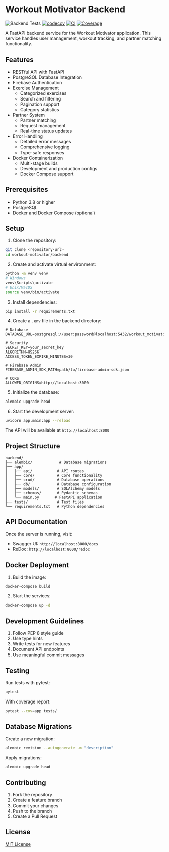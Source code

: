 # Workout Motivator Backend

![Backend Tests](https://github.com/Workout-Motivator/workout-motivator-backend/actions/workflows/backend-tests.yml/badge.svg)
[![codecov](https://codecov.io/gh/Workout-Motivator/workout-motivator-backend/graph/badge.svg)](https://codecov.io/gh/Workout-Motivator/workout-motivator-backend)
[![CI](https://github.com/Workout-Motivator/workout-motivator-backend/actions/workflows/main.yml/badge.svg)](https://github.com/Workout-Motivator/workout-motivator-backend/actions/workflows/main.yml)
[![Coverage](https://codecov.io/gh/Workout-Motivator/workout-motivator-backend/branch/main/graph/badge.svg)](https://codecov.io/gh/Workout-Motivator/workout-motivator-backend/branch/main)

A FastAPI backend service for the Workout Motivator application. This service handles user management, workout tracking, and partner matching functionality.

## Features

- RESTful API with FastAPI
- PostgreSQL Database Integration
- Firebase Authentication
- Exercise Management
  - Categorized exercises
  - Search and filtering
  - Pagination support
  - Category statistics
- Partner System
  - Partner matching
  - Request management
  - Real-time status updates
- Error Handling
  - Detailed error messages
  - Comprehensive logging
  - Type-safe responses
- Docker Containerization
  - Multi-stage builds
  - Development and production configs
  - Docker Compose support

## Prerequisites

- Python 3.8 or higher
- PostgreSQL
- Docker and Docker Compose (optional)

## Setup

1. Clone the repository:
```bash
git clone <repository-url>
cd workout-motivator/backend
```

2. Create and activate virtual environment:
```bash
python -m venv venv
# Windows
venv\Scripts\activate
# Unix/MacOS
source venv/bin/activate
```

3. Install dependencies:
```bash
pip install -r requirements.txt
```

4. Create a `.env` file in the backend directory:
```env
# Database
DATABASE_URL=postgresql://user:password@localhost:5432/workout_motivator

# Security
SECRET_KEY=your_secret_key
ALGORITHM=HS256
ACCESS_TOKEN_EXPIRE_MINUTES=30

# Firebase Admin
FIREBASE_ADMIN_SDK_PATH=path/to/firebase-admin-sdk.json

# CORS
ALLOWED_ORIGINS=http://localhost:3000
```

5. Initialize the database:
```bash
alembic upgrade head
```

6. Start the development server:
```bash
uvicorn app.main:app --reload
```

The API will be available at `http://localhost:8000`

## Project Structure

```
backend/
├── alembic/            # Database migrations
├── app/
│   ├── api/           # API routes
│   ├── core/          # Core functionality
│   ├── crud/          # Database operations
│   ├── db/            # Database configuration
│   ├── models/        # SQLAlchemy models
│   ├── schemas/       # Pydantic schemas
│   └── main.py       # FastAPI application
├── tests/             # Test files
└── requirements.txt   # Python dependencies
```

## API Documentation

Once the server is running, visit:
- Swagger UI: `http://localhost:8000/docs`
- ReDoc: `http://localhost:8000/redoc`

## Docker Deployment

1. Build the image:
```bash
docker-compose build
```

2. Start the services:
```bash
docker-compose up -d
```

## Development Guidelines

1. Follow PEP 8 style guide
2. Use type hints
3. Write tests for new features
4. Document API endpoints
5. Use meaningful commit messages

## Testing

Run tests with pytest:
```bash
pytest
```

With coverage report:
```bash
pytest --cov=app tests/
```

## Database Migrations

Create a new migration:
```bash
alembic revision --autogenerate -m "description"
```

Apply migrations:
```bash
alembic upgrade head
```

## Contributing

1. Fork the repository
2. Create a feature branch
3. Commit your changes
4. Push to the branch
5. Create a Pull Request

## License

[MIT License](LICENSE)
